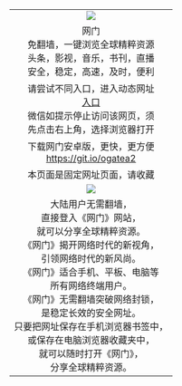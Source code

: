 <table>
  <tr>
    <td align=center><img src="https://cloud.githubusercontent.com/assets/11880933/13434984/f430fae2-e012-11e5-814f-c2df1e82b247.jpg" /></td>
  </tr>
  <tr>
    <td align=center>网门<br/>
      免翻墙，一键浏览全球精粹资源<br/>
      头条，影视，音乐，书刊，直播<br/>
      安全，稳定，高速，及时，便利<br/>
    </td>
  <tr>
    <td align=center>请尝试不同入口，进入动态网址<br/>
      <a href="https://cbrwszfegtiyy.global.ssl.fastly.net/oo.aspx?key=bpzbsixnhyzy&from=ogHomed">入口</a><br/>
      微信如提示停止访问该网页，须<br/>
      先点击右上角，选择浏览器打开<br/>
    </td>
  </tr>
  <tr>
    <td align=center>
      下载网门安卓版，更快，更方便<br/><a href="https://raw.githubusercontent.com/oGate2/up/master/oGate.apk?raw=true">https://git.io/ogatea2</a><br/>
    </td>
  </tr>
  </tr>
    <tr>
    <td align=center>
      本页面是固定网址页面，请收藏<br/>
    </td>
  </tr>
  <tr>
    <td align=center><img src="https://raw.githubusercontent.com/oGate2/Up/master/oGate_640.jpg"/></td>
  </tr>
  <tr>
    <td align=center>
大陆用户无需翻墙，<br/>
直接登入《网门》网站，<br/>就可以分享全球精粹资源。<br/>
《网门》揭开网络时代的新视角，<br/>引领网络时代的新风尚。<br/>
《网门》适合手机、平板、电脑等<br/>所有网络终端用户。<br/>
《网门》无需翻墙突破网络封锁，<br/>是稳定长效的安全网址。<br/>
只要把网址保存在手机浏览器书签中，<br/>或保存在电脑浏览器收藏夹中，<br/>
就可以随时打开《网门》，<br/>
分享全球精粹资源。<br/></td>
  </tr>
</table>
